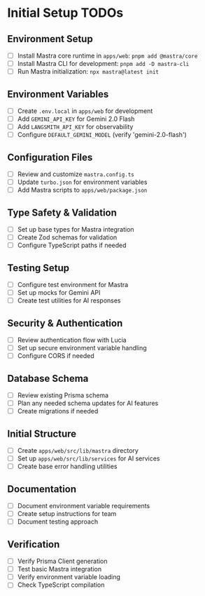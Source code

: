 # Initial Setup TODOs

## Environment Setup
- [ ] Install Mastra core runtime in `apps/web`: `pnpm add @mastra/core`
- [ ] Install Mastra CLI for development: `pnpm add -D mastra-cli`
- [ ] Run Mastra initialization: `npx mastra@latest init`

## Environment Variables
- [ ] Create `.env.local` in `apps/web` for development
- [ ] Add `GEMINI_API_KEY` for Gemini 2.0 Flash
- [ ] Add `LANGSMITH_API_KEY` for observability
- [ ] Configure `DEFAULT_GEMINI_MODEL` (verify 'gemini-2.0-flash')

## Configuration Files
- [ ] Review and customize `mastra.config.ts`
- [ ] Update `turbo.json` for environment variables
- [ ] Add Mastra scripts to `apps/web/package.json`

## Type Safety & Validation
- [ ] Set up base types for Mastra integration
- [ ] Create Zod schemas for validation
- [ ] Configure TypeScript paths if needed

## Testing Setup
- [ ] Configure test environment for Mastra
- [ ] Set up mocks for Gemini API
- [ ] Create test utilities for AI responses

## Security & Authentication
- [ ] Review authentication flow with Lucia
- [ ] Set up secure environment variable handling
- [ ] Configure CORS if needed

## Database Schema
- [ ] Review existing Prisma schema
- [ ] Plan any needed schema updates for AI features
- [ ] Create migrations if needed

## Initial Structure
- [ ] Create `apps/web/src/lib/mastra` directory
- [ ] Set up `apps/web/src/lib/services` for AI services
- [ ] Create base error handling utilities

## Documentation
- [ ] Document environment variable requirements
- [ ] Create setup instructions for team
- [ ] Document testing approach

## Verification
- [ ] Verify Prisma Client generation
- [ ] Test basic Mastra integration
- [ ] Verify environment variable loading
- [ ] Check TypeScript compilation
